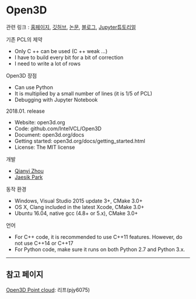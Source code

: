 # Open3D 

관련 링크 : [홈페이지](http://www.open3d.org/docs/getting_started.html#compiling-from-source), [깃허브](), [논문](http://www.open3d.org/paper.pdf), [블로그](), [Jupyter튜토리얼](https://nbviewer.jupyter.org/url/lang.sist.chukyo-u.ac.jp/Classes/Open3D/Open3D.ipynb)


기존 PCL의 제약 
- Only C ++ can be used (C ++ weak ...)
- I have to build every bit for a bit of correction
- I need to write a lot of rows

Open3D 장점 
- Can use Python
- It is multiplied by a small number of lines (it is 1/5 of PCL)
- Debugging with Jupyter Notebook

2018.01. release

- Website: open3d.org
- Code: github.com/IntelVCL/Open3D
- Document: open3d.org/docs
- Getting started: open3d.org/docs/getting_started.html
- License: The MIT license

개발
- [Qianyi Zhou](http://qianyi.info/) 
- [Jaesik Park](http://jaesik.info/)

동작 환경 

- Windows, Visual Studio 2015 update 3+, CMake 3.0+
- OS X, Clang included in the latest Xcode, CMake 3.0+
- Ubuntu 16.04, native gcc (4.8+ or 5.x), CMake 3.0+

언어 
- For C++ code, it is recommended to use C++11 features. However, do not use C++14 or C++17
- For Python code, make sure it runs on both Python 2.7 and Python 3.x.






---

## 참고 페이지 

[Open3D Point cloud](https://blog.naver.com/pjy6075/221211910971): 리프(pjy6075)

